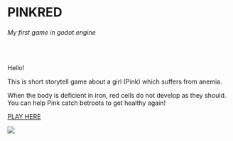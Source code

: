 # PINKRED 
###### My first game in godot engine 

<br>

Hello! 

This is short storytell game about a girl (Pink) which suffers from anemia.

When the body is deficient in iron, red cells do not develop as they should. You can help Pink catch betroots to get healthy again!


[PLAY HERE](https://containedx.itch.io/pinkred)


![](https://gyazo.com/d09d76ab15ba1fbc26b43cd731af2d84)
